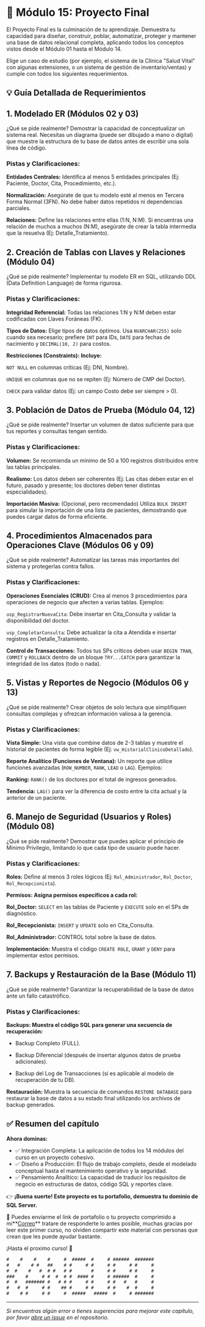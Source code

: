 # 📘 Módulo 15: Proyecto Final
El Proyecto Final es la culminación de tu aprendizaje. Demuestra tu capacidad para diseñar, construir, poblar, automatizar, proteger y mantener una base de datos relacional completa, aplicando todos los conceptos vistos desde el Módulo 01 hasta el Módulo 14.

Elige un caso de estudio (por ejemplo, el sistema de la Clínica "Salud Vital" con algunas extensiones, o un sistema de gestión de inventario/ventas) y cumple con todos los siguientes requerimientos.

## 💡 Guía Detallada de Requerimientos

## 1. Modelado ER (Módulos 02 y 03)
¿Qué se pide realmente?
Demostrar la capacidad de conceptualizar un sistema real. Necesitas un diagrama (puede ser dibujado a mano o digital) que muestre la estructura de tu base de datos antes de escribir una sola línea de código.

### **Pistas y Clarificaciones:**

**Entidades Centrales:** Identifica al menos 5 entidades principales (Ej: Paciente, Doctor, Cita, Procedimiento, etc.).

**Normalización:** Asegúrate de que tu modelo esté al menos en Tercera Forma Normal (3FN). No debe haber datos repetidos ni dependencias parciales.

**Relaciones:** Define las relaciones entre ellas (1:N, N:M). Si encuentras una relación de muchos a muchos (N:M), asegúrate de crear la tabla intermedia que la resuelva (Ej: Detalle_Tratamiento).


## 2. Creación de Tablas con Llaves y Relaciones (Módulo 04)
¿Qué se pide realmente?
Implementar tu modelo ER en SQL, utilizando DDL (Data Definition Language) de forma rigurosa.

### **Pistas y Clarificaciones:**

**Integridad Referencial:** Todas las relaciones 1:N y N:M deben estar codificadas con Llaves Foráneas (FK).

**Tipos de Datos:** Elige tipos de datos óptimos. Usa `NVARCHAR(255)` solo cuando sea necesario; prefiere `INT` para IDs, `DATE` para fechas de nacimiento y `DECIMAL(10, 2)` para costos.

**Restricciones (Constraints): Incluye:**

`NOT NULL` en columnas críticas (Ej: DNI, Nombre).

`UNIQUE` en columnas que no se repiten (Ej: Número de CMP del Doctor).

`CHECK` para validar datos (Ej: un campo Costo debe ser siempre > 0).


## 3. Población de Datos de Prueba (Módulo 04, 12)
¿Qué se pide realmente?
Insertar un volumen de datos suficiente para que tus reportes y consultas tengan sentido.

### **Pistas y Clarificaciones:**

**Volumen:** Se recomienda un mínimo de 50 a 100 registros distribuidos entre las tablas principales.

**Realismo:** Los datos deben ser coherentes (Ej: Las citas deben estar en el futuro, pasado y presente; los doctores deben tener distintas especialidades).

**Importación Masiva:** (Opcional, pero recomendado) Utiliza `BULK INSERT` para simular la importación de una lista de pacientes, demostrando que puedes cargar datos de forma eficiente.


## 4. Procedimientos Almacenados para Operaciones Clave (Módulos 06 y 09)
¿Qué se pide realmente?
Automatizar las tareas más importantes del sistema y protegerlas contra fallos.

### **Pistas y Clarificaciones:**

**Operaciones Esenciales (CRUD):** Crea al menos 3 procedimientos para operaciones de negocio que afecten a varias tablas. Ejemplos:

`usp_RegistrarNuevaCita`: Debe insertar en Cita_Consulta y validar la disponibilidad del doctor.

`usp_CompletarConsulta`: Debe actualizar la cita a Atendida e insertar registros en Detalle_Tratamiento.

**Control de Transacciones:** Todos tus SPs críticos deben usar `BEGIN TRAN`, `COMMIT` y `ROLLBACK` dentro de un bloque `TRY...CATCH` para garantizar la integridad de los datos (todo o nada).


## 5. Vistas y Reportes de Negocio (Módulos 06 y 13)
¿Qué se pide realmente?
Crear objetos de solo lectura que simplifiquen consultas complejas y ofrezcan información valiosa a la gerencia.

### **Pistas y Clarificaciones:**

**Vista Simple:** Una vista que combine datos de 2-3 tablas y muestre el historial de pacientes de forma legible (Ej: `vw_HistorialClinicoDetallado`).

**Reporte Analítico (Funciones de Ventana):** Un reporte que utilice funciones avanzadas (`ROW_NUMBER`, `RANK`, `LEAD` o `LAG`). Ejemplos:

**Ranking:** `RANK()` de los doctores por el total de ingresos generados.

**Tendencia:** `LAG()` para ver la diferencia de costo entre la cita actual y la anterior de un paciente.


## 6. Manejo de Seguridad (Usuarios y Roles) (Módulo 08)
¿Qué se pide realmente?
Demostrar que puedes aplicar el principio de Mínimo Privilegio, limitando lo que cada tipo de usuario puede hacer.

### **Pistas y Clarificaciones:**

**Roles:** Define al menos 3 roles lógicos (Ej: `Rol_Administrador`, `Rol_Doctor`, `Rol_Recepcionista`).

**Permisos: Asigna permisos específicos a cada rol:**

**Rol_Doctor:** `SELECT` en las tablas de Paciente y `EXECUTE` solo en el SPs de diagnóstico.

**Rol_Recepcionista:** `INSERT` y `UPDATE` solo en Cita_Consulta.

**Rol_Administrador:** CONTROL total sobre la base de datos.

**Implementación:** Muestra el código `CREATE ROLE`, `GRANT` y `DENY` para implementar estos permisos.


## 7. Backups y Restauración de la Base (Módulo 11)
¿Qué se pide realmente?
Garantizar la recuperabilidad de la base de datos ante un fallo catastrófico.

### **Pistas y Clarificaciones:**

**Backups: Muestra el código SQL para generar una secuencia de recuperación:**

- Backup Completo (FULL).

- Backup Diferencial (después de insertar algunos datos de prueba adicionales).

- Backup del Log de Transacciones (si es aplicable al modelo de recuperación de tu DB).

**Restauración:** Muestra la secuencia de comandos `RESTORE DATABASE` para restaurar la base de datos a su estado final utilizando los archivos de backup generados.


## ✅ Resumen del capítulo

**Ahora dominas:**

- ✅ Integración Completa: La aplicación de todos los 14 módulos del curso en un proyecto cohesivo.
- ✅ Diseño a Producción: El flujo de trabajo completo, desde el modelado conceptual hasta el mantenimiento operativo y la seguridad.
- ✅ Pensamiento Analítico: La capacidad de traducir los requisitos de negocio en estructuras de datos, código SQL y reportes clave.

👉 **¡Buena suerte! Este proyecto es tu portafolio, demuestra tu dominio de SQL Server.**

📖 Puedes enviarme el link de portafolio o tu proyecto comprimido a mi**[Correo](mailto:al_victor99@hotmail.com?subject=Proyecto_Modulo15_Curso_BD)** tratare de responderte lo antes posible, muchas gracias por leer este primer curso, no olviden compartir este material con personas que crean que les puede ayudar bastante. 

¡Hasta el proximo curso! 🦘

```txt
#    #    #    #     #  #####  #     # ######  ####### 
#   #    # #   ##    # #     # #     # #     # #     # 
#  #    #   #  # #   # #       #     # #     # #     # 
###    #     # #  #  # #  #### #     # ######  #     # 
#  #   ####### #   # # #     # #     # #   #   #     # 
#   #  #     # #    ## #     # #     # #    #  #     # 
#    # #     # #     #  #####   #####  #     # ####### 
```
---

*Si encuentras algún error o tienes sugerencias para mejorar este capítulo, por favor [abre un issue](https://github.com/VictorCY19/Curso-Base-de-datos/issues/new) en el repositorio.*
